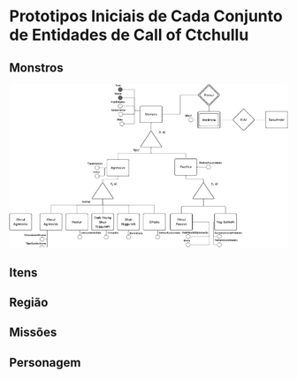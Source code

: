 # Prototipos Iniciais de Cada Conjunto de Entidades de Call of Ctchullu
## Monstros
![monstros](/docs/MER-iniciais/monstros.png)
## Itens
## Região
## Missões
## Personagem